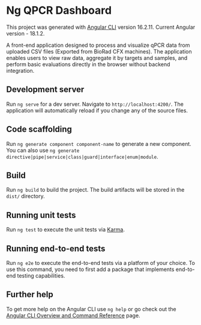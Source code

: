 # Ng QPCR Dashboard

This project was generated with [Angular CLI](https://github.com/angular/angular-cli) version 16.2.11.
Current Angular version - 18.1.2.

A front-end application designed to process and visualize qPCR data from uploaded CSV files (Exported from BioRad CFX machines). The application enables users to view raw data, aggregate it by targets and samples, and perform basic evaluations directly in the browser without backend integration.

## Development server

Run `ng serve` for a dev server. Navigate to `http://localhost:4200/`. The application will automatically reload if you change any of the source files.

## Code scaffolding

Run `ng generate component component-name` to generate a new component. You can also use `ng generate directive|pipe|service|class|guard|interface|enum|module`.

## Build

Run `ng build` to build the project. The build artifacts will be stored in the `dist/` directory.

## Running unit tests

Run `ng test` to execute the unit tests via [Karma](https://karma-runner.github.io).

## Running end-to-end tests

Run `ng e2e` to execute the end-to-end tests via a platform of your choice. To use this command, you need to first add a package that implements end-to-end testing capabilities.

## Further help

To get more help on the Angular CLI use `ng help` or go check out the [Angular CLI Overview and Command Reference](https://angular.io/cli) page.
